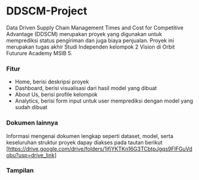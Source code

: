 # DDSCM-Project
Data Driven Supply Chain Management Times and Cost for Competitive Advantage (DDSCM) merupakan proyek yang digunakan untuk memprediksi status pengiriman dan juga biaya penjualan. Proyek ini merupakan tugas akhir Studi Independen kelompok 2 Vision di Orbit Futurure Academy MSIB 5.

### Fitur
* Home, berisi deskripsi proyek
* Dashboard, berisi visualisasi dari hasil model yang dibuat
* About Us, berisi profile kelompok
* Analytics, berisi form input untuk user memprediksi dengan model yang sudah dibuat

### Dokumen lainnya
Informasi mengenai dokumen lengkap seperti dataset, model, serta keseluruhan struktur proyek dapay diakses pada tautan berikut [https://drive.google.com/drive/folders/1jfjYKTKn16G3TCbtpJgqs9FlFGuVdobu?usp=drive_link]

### Tampilan 
